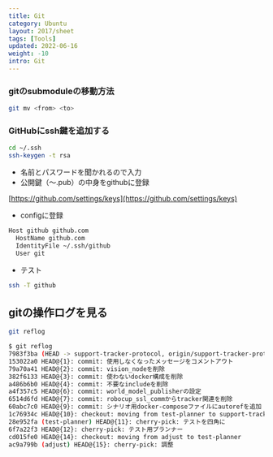 ```yaml
---
title: Git
category: Ubuntu
layout: 2017/sheet
tags: [Tools]
updated: 2022-06-16
weight: -10
intro: Git
---
```




### gitのsubmoduleの移動方法

```bash
git mv <from> <to>
```

### GitHubにssh鍵を追加する

```bash
cd ~/.ssh
ssh-keygen -t rsa
```

- 名前とパスワードを聞かれるので入力
- 公開鍵（〜.pub）の中身をgithubに登録

[https://github.com/settings/keys](https://github.com/settings/keys)

- configに登録

```bash
Host github github.com
  HostName github.com
  IdentityFile ~/.ssh/github
  User git
```

- テスト

```bash
ssh -T github
```

## gitの操作ログを見る

```bash
git reflog

$ git reflog
7983f3ba (HEAD -> support-tracker-protocol, origin/support-tracker-protocol) HEAD@{0}: commit: ノード構成図をアップデート
153022a0 HEAD@{1}: commit: 使用しなくなったメッセージをコメントアウト
79a70a41 HEAD@{2}: commit: vision_nodeを削除
382f6133 HEAD@{3}: commit: 使わないdocker構成を削除
a486b6b0 HEAD@{4}: commit: 不要なincludeを削除
a4f357c5 HEAD@{6}: commit: world_model_publisherの設定
6514d6fd HEAD@{7}: commit: robocup_ssl_commからtracker関連を削除
60abc7c0 HEAD@{9}: commit: シナリオ用docker-composeファイルにautorefを追加
1c76934c HEAD@{10}: checkout: moving from test-planner to support-tracker-protocol
28e952fa (test-planner) HEAD@{11}: cherry-pick: テストを四角に
6f7a22f3 HEAD@{12}: cherry-pick: テスト用プランナー
cd015fe0 HEAD@{14}: checkout: moving from adjust to test-planner
ac9a799b (adjust) HEAD@{15}: cherry-pick: 調整
```
